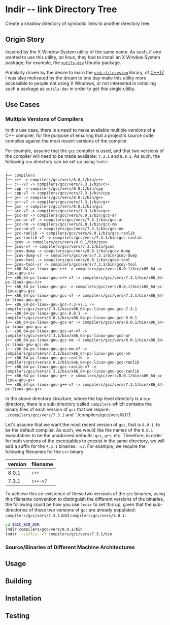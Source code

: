 # lndir -- link Directory Tree

Create a shadow directory of symbolic links to another directory tree.

## Origin Story

Inspired by the X Window System utility of the same name. As such,
if one wanted to use this utility, on linux, they had to install
an X Window System package; for example, the
[`xutils-dev`](https://packages.ubuntu.com/artful/amd64/xutils-dev/filelist)
Ubuntu package.

Primilarly driven by the desire to learn the
[`std::filesystem`](http://en.cppreference.com/w/cpp/filesystem)
library, of [C++17](https://en.wikipedia.org/wiki/C%2B%2B17), I
was also motivated by the dream to one day make this utility
more accessible to people not using X Windows, or not interested
in installing such a package as `xutils-dev` in order to get
this single utility.

## Use Cases

### Multiple Versions of Compilers

In this use case, there is a need to make available multiple versions
of a C++ compiler, for the purpose of ensuring that a project's
source code compiles against the most recent versions of the compiler.

For example, assume that the `gcc` compiler is used, and that two
versions of the compiler will need to be made available: `7.3.1` and
`8.0.1`. As such, the following `bin` directory can be set up using `lndir`:

```
.
├── compilers
├── c++ -> compilers/gcc/vers/8.0.1/bin/c++
├── c++-v7 -> compilers/gcc/vers/7.3.1/bin/c++
├── cpp -> compilers/gcc/vers/8.0.1/bin/cpp
├── cpp-v7 -> compilers/gcc/vers/7.3.1/bin/cpp
├── g++ -> compilers/gcc/vers/8.0.1/bin/g++
├── g++-v7 -> compilers/gcc/vers/7.3.1/bin/g++
├── gcc -> compilers/gcc/vers/8.0.1/bin/gcc
├── gcc-v7 -> compilers/gcc/vers/7.3.1/bin/gcc
├── gcc-ar -> compilers/gcc/vers/8.0.1/bin/gcc-ar
├── gcc-ar-v7 -> compilers/gcc/vers/7.3.1/bin/gcc-ar
├── gcc-nm -> compilers/gcc/vers/8.0.1/bin/gcc-nm
├── gcc-nm-v7 -> compilers/gcc/vers/7.3.1/bin/gcc-nm
├── gcc-ranlib -> compilers/gcc/vers/8.0.1/bin/gcc-ranlib
├── gcc-ranlib-v7 -> compilers/gcc/vers/7.3.1/bin/gcc-ranlib
├── gcov -> compilers/gcc/vers/8.0.1/bin/gcov
├── gcov-v7 -> compilers/gcc/vers/7.3.1/bin/gcov
├── gcov-dump -> compilers/gcc/vers/8.0.1/bin/gcov-dump
├── gcov-dump-v7 -> compilers/gcc/vers/7.3.1/bin/gcov-dump
├── gcov-tool -> compilers/gcc/vers/8.0.1/bin/gcov-tool
├── gcov-tool-v7 -> compilers/gcc/vers/7.3.1/bin/gcov-tool
├── x86_64-pc-linux-gnu-c++ -> compilers/gcc/vers/8.0.1/bin/x86_64-pc-linux-gnu-c++
├── x86_64-pc-linux-gnu-c++-v7 -> compilers/gcc/vers/7.3.1/bin/x86_64-pc-linux-gnu-c++
├── x86_64-pc-linux-gnu-gcc -> compilers/gcc/vers/8.0.1/bin/x86_64-pc-linux-gnu-gcc
├── x86_64-pc-linux-gnu-gcc-v7 -> compilers/gcc/vers/7.3.1/bin/x86_64-pc-linux-gnu-gcc
├── x86_64-pc-linux-gnu-gcc-7.3-v7.1 -> compilers/gcc/vers/7.3.1/bin/x86_64-pc-linux-gnu-gcc-7.3.1
├── x86_64-pc-linux-gnu-gcc-8.0.1 -> compilers/gcc/vers/8.0.1/bin/x86_64-pc-linux-gnu-gcc-8.0.1
├── x86_64-pc-linux-gnu-gcc-ar -> compilers/gcc/vers/8.0.1/bin/x86_64-pc-linux-gnu-gcc-ar
├── x86_64-pc-linux-gnu-gcc-ar-v7 -> compilers/gcc/vers/7.3.1/bin/x86_64-pc-linux-gnu-gcc-ar
├── x86_64-pc-linux-gnu-gcc-nm -> compilers/gcc/vers/8.0.1/bin/x86_64-pc-linux-gnu-gcc-nm
├── x86_64-pc-linux-gnu-gcc-nm-v7 -> compilers/gcc/vers/7.3.1/bin/x86_64-pc-linux-gnu-gcc-nm
├── x86_64-pc-linux-gnu-gcc-ranlib -> compilers/gcc/vers/8.0.1/bin/x86_64-pc-linux-gnu-gcc-ranlib
├── x86_64-pc-linux-gnu-gcc-ranlib-v7 -> compilers/gcc/vers/7.3.1/bin/x86_64-pc-linux-gnu-gcc-ranlib
├── x86_64-pc-linux-gnu-g++ -> compilers/gcc/vers/8.0.1/bin/x86_64-pc-linux-gnu-g++
└── x86_64-pc-linux-gnu-g++-v7 -> compilers/gcc/vers/7.3.1/bin/x86_64-pc-linux-gnu-g++
```

In the above directory structure, where the top level directory is a `bin`
directory, there is a sub-directory called `compilers` which contains the
binary files of each version of `gcc` that we require:
`./compilers/gcc/vers/7.3.1` and `./compilers/gcc/vers/8.0.1.

Let's assume that we want the most recent version of `gcc`, that is `8.0.1`,
to be the default compiler. As such, we would like the names of the `8.0.1`
executables to be the unadorned defaults:  `gcc`, `g++`, etc. Therefore,
in order for both versions of the executables to coexist in the same directory,
we will add a suffix for the `7.3.1` binaries: `-v7`. For example, we require
the following filenames for the `c++` binary:

version | filename
--------|---------
8.0.1   | `c++`
7.3.1   | `c++-v7`

To achieve this co-existence of these two versions of the `gcc` binaries,
using this filename convention to distinguish the different versions of
the binaries, the following could be how you use `lndir` to set this
up, given that the sub-directories of these two versions of `gcc` are
already populated:  `compilers/gcc/vers/7.3.1` and `compilers/gcc/vers/8.0.1`:

```bash
cd $GCC_BIN_DIR
lndir compilers/gcc/vers/8.0.1/bin
lndir --suffix -v7 compilers/gcc/vers/7.3.1/bin
```

### Source/Binaries of Different Machine Architectures

## Usage

## Building

## Installation

## Testing

